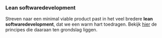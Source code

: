 ### Lean softwaredevelopment

Streven naar een minimal viable product past in het veel bredere **lean softwaredevelopment**, dat we een warm hart toedragen. Bekijk [hier]() de principes die daaraan ten grondslag liggen.
